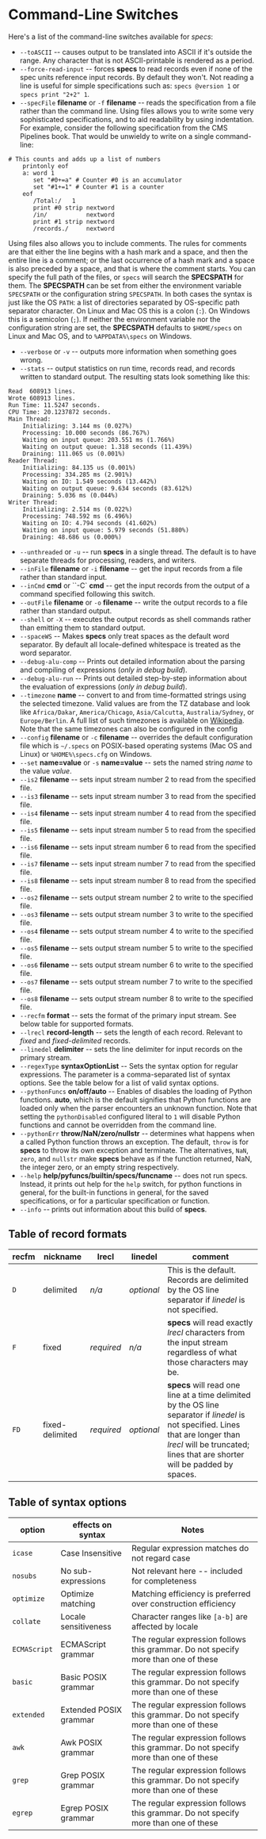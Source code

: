 # Command-Line Switches

Here's a list of the command-line switches available for *specs*:
* `--toASCII` -- causes output to be translated into ASCII if it's outside the range.
Any character that is not ASCII-printable is rendered as a period.
* `--force-read-input` -- forces **specs** to read records even if none of the spec units reference input records.  By default they won't.
Not reading a line is useful for simple specifications such as: `specs @version 1` or `specs print "2+2" 1`.
* `--specFile` **filename** or `-f` **filename** -- reads the specification from a file rather than the command line.
Using files allows you to write some very sophisticated specifications, and to aid readability by using indentation. For example, consider the following specification from the CMS Pipelines book.  That would be unwieldy to write on a single command-line:
```
# This counts and adds up a list of numbers
    printonly eof
    a: word 1
       set "#0+=a" # Counter #0 is an accumulator
       set "#1+=1" # Counter #1 is a counter
    eof
       /Total:/   1
       print #0 strip nextword
       /in/           nextword
       print #1 strip nextword
       /records./     nextword
``` 
Using files also allows you to include comments. The rules for comments are that either the line begins with a hash mark and a space, and then the entire line is a comment; or the last occurrence of a hash mark and a space is also preceded by a space, and that is where the comment starts. 
You can specify the full path of the files, or `specs` will search the **SPECSPATH** for them. The **SPECSPATH** can be set from either the environment variable `SPECSPATH` or the configuration string `SPECSPATH`. In both cases the syntax is just like the OS `PATH`: a list of directories separated by OS-specific path separator character. On Linux and Mac OS this is a colon (`:`). On Windows this is a semicolon (`;`).  If neither the environment variable nor the configuration string are set, the **SPECSPATH** defaults to `$HOME/specs` on Linux and Mac OS, and to `%APPDATA%\specs` on Windows.
* `--verbose` or `-v` -- outputs more information when something goes wrong.
* `--stats` -- output statistics on run time, records read, and records written to standard output. 
The resulting stats look something like this:
```
Read  608913 lines.
Wrote 608913 lines.
Run Time: 11.5247 seconds.
CPU Time: 20.1237872 seconds.
Main Thread:
	Initializing: 3.144 ms (0.027%)
	Processing: 10.000 seconds (86.767%)
	Waiting on input queue: 203.551 ms (1.766%)
	Waiting on output queue: 1.318 seconds (11.439%)
	Draining: 111.065 us (0.001%)
Reader Thread:
	Initializing: 84.135 us (0.001%)
	Processing: 334.285 ms (2.901%)
	Waiting on IO: 1.549 seconds (13.442%)
	Waiting on output queue: 9.634 seconds (83.612%)
	Draining: 5.036 ms (0.044%)
Writer Thread:
	Initializing: 2.514 ms (0.022%)
	Processing: 748.592 ms (6.496%)
	Waiting on IO: 4.794 seconds (41.602%)
	Waiting on input queue: 5.979 seconds (51.880%)
	Draining: 48.686 us (0.000%)
```
* `--unthreaded` or `-u` -- run **specs** in a single thread. The default is to have separate threads for processing, readers, and writers.
* `--inFile` **filename** or `-i` **filename** -- get the input records from a file rather than standard input.
* `--inCmd` **cmd** or ``-C` **cmd** -- get the input records from the output of a command specified following this switch.
* `--outFile` **filename** or `-o` **filename** -- write the output records to a file rather than standard output.
* `--shell` or `-X` -- executes the output records as shell commands rather than emitting them to standard output. 
* `--spaceWS` -- Makes **specs** only treat spaces as the default word separator. By default all locale-defined whitespace is treated as the word separator.
* `--debug-alu-comp` -- Prints out detailed information about the parsing and compiling of expressions (_only in debug build_).
* `--debug-alu-run` -- Prints out detailed step-by-step information about the evaluation of expressions (_only in debug build_).
* `--timezone` **name** -- convert to and from time-formatted strings using the selected timezone. Valid values are from the TZ database and look like `Africa/Dakar`, `America/Chicago`, `Asia/Calcutta`, `Australia/Sydney`, or `Europe/Berlin`.  A full list of such timezones is available on [Wikipedia](https://en.wikipedia.org/wiki/List_of_tz_database_time_zones).  Note that the same timezones can also be configured in the config
* `--config` **filename** or `-c` **filename** -- overrides the default configuration file which is `~/.specs` on POSIX-based operating systems (Mac OS and Linux) or `%HOME%\specs.cfg` on Windows.
* `--set` **name=value** or `-s` **name=value** -- sets the named string *name* to the value *value*.
* `--is2` **filename** -- sets input stream number 2 to read from the specified file. 
* `--is3` **filename** -- sets input stream number 3 to read from the specified file. 
* `--is4` **filename** -- sets input stream number 4 to read from the specified file. 
* `--is5` **filename** -- sets input stream number 5 to read from the specified file. 
* `--is6` **filename** -- sets input stream number 6 to read from the specified file. 
* `--is7` **filename** -- sets input stream number 7 to read from the specified file. 
* `--is8` **filename** -- sets input stream number 8 to read from the specified file. 
* `--os2` **filename** -- sets output stream number 2 to write to the specified file.
* `--os3` **filename** -- sets output stream number 3 to write to the specified file.
* `--os4` **filename** -- sets output stream number 4 to write to the specified file.
* `--os5` **filename** -- sets output stream number 5 to write to the specified file.
* `--os6` **filename** -- sets output stream number 6 to write to the specified file.
* `--os7` **filename** -- sets output stream number 7 to write to the specified file.
* `--os8` **filename** -- sets output stream number 8 to write to the specified file.
* `--recfm` **format** -- sets the format of the primary input stream. See below table for supported formats.
* `--lrecl` **record-length** -- sets the length of each record. Relevant to *fixed* and *fixed-delimited* records.
* `--linedel` **delimiter** -- sets the line delimiter for input records on the primary stream.
* `--regexType` **syntaxOptionList** -- Sets the syntax option for regular expressions. The parameter is a comma-separated list of syntax options. See the table below for a list of valid syntax options.
* `--pythonFuncs` **on/off/auto** -- Enables of disables the loading of Python functions. **auto**, which is the default signifies that Python functions are loaded only when the parser encounters an unknown function. Note that setting the `pythonDisabled` configured literal to `1` will disable Python functions and cannot be overridden from the command line.
* `--pythonErr` **throw/NaN/zero/nullstr** -- determines what happens when a called Python function throws an exception. The default, `throw` is for **specs** to throw its own exception and terminate. The alternatives, `NaN`, `zero`, and `nullstr` make **specs** behave as if the function returned, NaN, the integer zero, or an empty string respectively.
* `--help` **help/pyfuncs/builtin/specs/funcname** -- does not run specs. Instead, it prints out help for the `help` switch, for python functions in general, for the built-in functions in general, for the saved specifications, or for a particular specification or function.
* `--info` -- prints out information about this build of **specs**.

## Table of record formats

|recfm|nickname|lrecl|linedel|comment|
|-----|--------|-----|-------|-------|
| `D` | delimited | *n/a* | *optional* | This is the default. Records are delimited by the OS line separator if *linedel* is not specified. |
| `F` | fixed | *required* | *n/a* | **specs** will read exactly *lrecl* characters from the input stream regardless of what those characters may be. |
| `FD` | fixed-delimited | *required* | *optional* | **specs** will read one line at a time delimited by the OS line separator if *linedel* is not specified. Lines that are longer than *lrecl* will be truncated; lines that are shorter will be padded by spaces. |

## Table of syntax options

|option|effects on syntax|Notes|
|------|-----------------|-----|
| `icase` | Case Insensitive | Regular expression matches do not regard case |
| `nosubs` | No sub-expressions | Not relevant here -- included for completeness |
| `optimize` | Optimize matching | Matching efficiency is preferred over construction efficiency |
| `collate` | Locale sensitiveness | Character ranges like `[a-b]` are affected by locale |
| `ECMAScript` | ECMAScript grammar | The regular expression follows this grammar. Do not specify more than one of these |
| `basic` | Basic POSIX grammar | The regular expression follows this grammar. Do not specify more than one of these |
| `extended` | Extended POSIX grammar | The regular expression follows this grammar. Do not specify more than one of these |
| `awk` | Awk POSIX grammar | The regular expression follows this grammar. Do not specify more than one of these |
| `grep` | Grep POSIX grammar | The regular expression follows this grammar. Do not specify more than one of these |
| `egrep` | Egrep POSIX grammar | The regular expression follows this grammar. Do not specify more than one of these |

